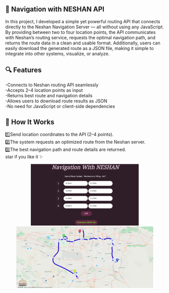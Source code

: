 ## 🚗 Navigation with NESHAN API

In this project, I developed a simple yet powerful routing API that connects directly to the Neshan Navigation Server — all without using any JavaScript.
By providing between two to four location points, the API communicates with Neshan’s routing service, requests the optimal navigation path, and returns the route data in a clean and usable format.
Additionally, users can easily download the generated route as a JSON file, making it simple to integrate into other systems, visualize, or analyze.

## 🔍 Features

-Connects to Neshan routing API seamlessly        
-Accepts 2–4 location points as input            
-Returns best route and navigation details             
-Allows users to download route results as JSON           
-No need for JavaScript or client-side dependencies       


## 🚀 How It Works

1️⃣Send location coordinates to the API (2–4 points).        
2️⃣The system requests an optimized route from the Neshan server.       
3️⃣The best navigation path and route details are returned.         
star if you like it ✨
  <br />

<p align="center">
  <img title="Fig1" height="195" src="images/Figure_1.png">
  <img title="Fig2" height="195" src="images/Figure_2.png">
  <br />
</p>


